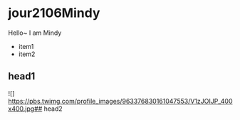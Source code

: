 # jour2106Mindy
Hello~
I am Mindy
* item1
* item2

## head1
![] https://pbs.twimg.com/profile_images/963376830161047553/V1zJOIJP_400x400.jpg## head2
